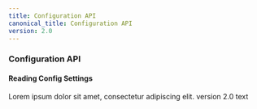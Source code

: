 ```yaml
---
title: Configuration API
canonical_title: Configuration API
version: 2.0
---
```

### Configuration API

#### Reading Config Settings

Lorem ipsum dolor sit amet, consectetur adipiscing elit.
 version 2.0 text
